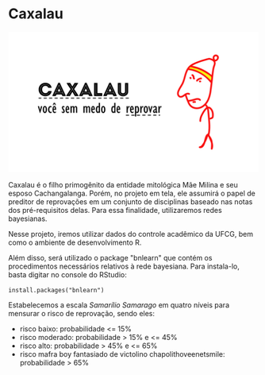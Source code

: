 # Caxalau

![](https://raw.githubusercontent.com/lucaspk/caxalau/master/Caxalau%20preditor.png)

Caxalau é o filho primogênito da entidade mitológica Mãe Milina e seu esposo Cachangalanga. Porém, no projeto em tela, ele assumirá o papel de preditor de reprovações em um conjunto de disciplinas baseado nas notas dos pré-requisitos delas. Para essa finalidade, utilizaremos redes bayesianas.

Nesse projeto, iremos utilizar dados do controle acadêmico da UFCG, bem como o ambiente de desenvolvimento R.

Além disso, será utilizado o package "bnlearn" que contém os procedimentos necessários relativos à rede bayesiana. Para instala-lo, basta digitar no console do RStudio:

    install.packages("bnlearn")

Estabelecemos a escala *Samarílio Samarago* em quatro níveis para mensurar o risco de reprovação, sendo eles:
- risco baixo: probabilidade <= 15%
- risco moderado: probabilidade > 15% e <= 45%
- risco alto: probabilidade > 45% e <= 65%
- risco mafra boy fantasiado de victolino chapolithoveenetsmile: probabilidade > 65% 
